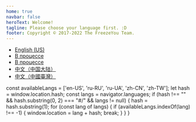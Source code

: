 ```yaml
---
home: true
navbar: false
heroText: Welcome!
tagline: Please choose your language first. :D
footer: Copyright © 2017-2022 The FreezeYou Team.
---
```

* [English (US)](/en-US/)
* [В процессе](/ru-RU/)
* [В процессе](/ru-UA/)
* [中文（中国大陆）](/zh-CN/)
* [中文（中國臺灣）](/zh-TW/)


<component :is="'script'" type="text/javascript">
    const availableLangs = ['en-US', 'ru-RU', 'ru-UA', 'zh-CN', 'zh-TW'];
    let hash = window.location.hash;
    const langs = navigator.languages;
    if (hash !== "" && hash.substring(0, 2) === "#/" && langs != null) {
        hash = hash.substring(1);
        for (const lang of langs) {
            if (availableLangs.indexOf(lang) !== -1) {
                window.location = lang + hash;
                break;
            }
        }
    }
</component>
